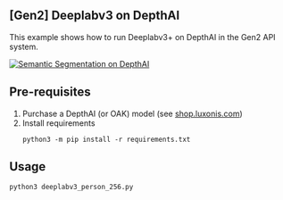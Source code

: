 ## [Gen2] Deeplabv3 on DepthAI 

This example shows how to run Deeplabv3+ on DepthAI in the Gen2 API system.  

[![Semantic Segmentation on DepthAI](https://user-images.githubusercontent.com/32992551/109359126-25a9ed00-7842-11eb-9071-cddc7439e3ca.png)](https://www.youtube.com/watch?v=zjcUChyyNgI "Deeplabv3+ Custom Training for DepthAI")

## Pre-requisites

1. Purchase a DepthAI (or OAK) model (see [shop.luxonis.com](https://shop.luxonis.com/))
2. Install requirements
   ```
   python3 -m pip install -r requirements.txt
   ```

## Usage

```
python3 deeplabv3_person_256.py
```
